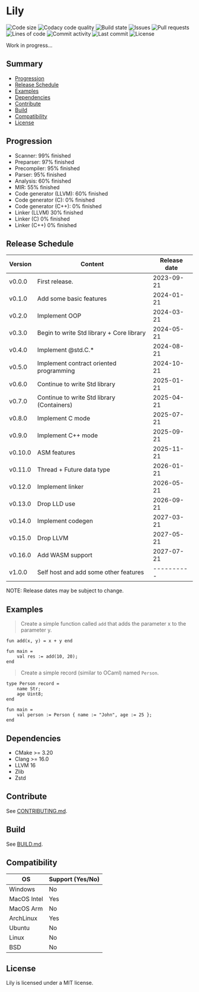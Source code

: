 # Lily

![Code size](https://img.shields.io/github/languages/code-size/thelilylang/lily?style=for-the-badge)
![Codacy code quality](https://img.shields.io/codacy/grade/7f4284cccba541ca9ec576272fa88134?style=for-the-badge)
![Build state](https://img.shields.io/github/actions/workflow/status/thelilylang/lily/cmake.yml?branch=main&style=for-the-badge)
![Issues](https://img.shields.io/github/issues/thelilylang/lily?style=for-the-badge)
![Pull requests](https://img.shields.io/github/issues-pr/thelilylang/lily?style=for-the-badge)
![Lines of code](https://tokei.rs/b1/github/thelilylang/lily?caterogy=code&style=for-the-badge)
![Commit activity](https://img.shields.io/github/commit-activity/w/thelilylang/lily?style=for-the-badge)
![Last commit](https://img.shields.io/github/last-commit/thelilylang/lily?style=for-the-badge)
![License](https://img.shields.io/github/license/thelilylang/lily?style=for-the-badge)

Work in progress...

## Summary

* [Progression](#progression)
* [Release Schedule](#release-schedule)
* [Examples](#examples)
* [Dependencies](#dependencies)
* [Contribute](#contribute)
* [Build](#build)
* [Compatibility](#compatibility)
* [License](#license)

## Progression

- Scanner: 99% finished
- Preparser: 97% finished
- Precompiler: 95% finished
- Parser: 95% finished
- Analysis: 60% finished
- MIR: 55% finished
- Code generator (LLVM): 60% finished
- Code generator (C): 0% finished
- Code generator (C++): 0% finished
- Linker (LLVM) 30% finished
- Linker (C) 0% finished
- Linker (C++) 0% finished

## Release Schedule

| Version | Content                                    | Release date |
|---------|--------------------------------------------|--------------|
| v0.0.0  | First release.                             | 2023-09-21   |
| v0.1.0  | Add some basic features                    | 2024-01-21   |
| v0.2.0  | Implement OOP                              | 2024-03-21   |
| v0.3.0  | Begin to write Std library + Core library  | 2024-05-21   |
| v0.4.0  | Implement @std.C.*                         | 2024-08-21   |
| v0.5.0  | Implement contract oriented programming    | 2024-10-21   |
| v0.6.0  | Continue to write Std library              | 2025-01-21   |
| v0.7.0  | Continue to write Std library (Containers) | 2025-04-21   |
| v0.8.0  | Implement C mode                           | 2025-07-21   |
| v0.9.0  | Implement C++ mode                         | 2025-09-21   |
| v0.10.0 | ASM features                               | 2025-11-21   |
| v0.11.0 | Thread + Future data type                  | 2026-01-21   |
| v0.12.0 | Implement linker                           | 2026-05-21   |
| v0.13.0 | Drop LLD use                               | 2026-09-21   |
| v0.14.0 | Implement codegen                          | 2027-03-21   |
| v0.15.0 | Drop LLVM                                  | 2027-05-21   |
| v0.16.0 | Add WASM support                           | 2027-07-21   |
| v1.0.0  | Self host and add some other features      | ----------   |

NOTE: Release dates may be subject to change.

## Examples

> Create a simple function called `add` that adds the parameter x to the parameter y.

```lily
fun add(x, y) = x + y end

fun main =
    val res := add(10, 20);
end
```

> Create a simple record (similar to OCaml) named `Person`. 

```lily
type Person record =
    name Str;
    age Uint8;
end

fun main =
    val person := Person { name := "John", age := 25 };
end
```

## Dependencies

- CMake >= 3.20
- Clang >= 16.0
- LLVM 16
- Zlib
- Zstd

## Contribute

See [CONTRIBUTING.md](https://github.com/thelilylang/lily/blob/main/CONTRIBUTING.md).

## Build

See [BUILD.md](https://github.com/thelilylang/lily/blob/main/BUILD.md).

## Compatibility

| OS              | Support (Yes/No) |
|-----------------|------------------|
| Windows         | No               |
| MacOS Intel     | Yes              |
| MacOS Arm       | No               |
| ArchLinux       | Yes              |
| Ubuntu          | No               |
| Linux           | No               |
| BSD             | No               |

## License

Lily is licensed under a MIT license.
